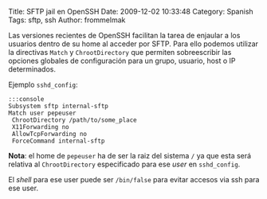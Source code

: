 Title: SFTP jail en OpenSSH
Date: 2009-12-02 10:33:48
Category: Spanish
Tags: sftp, ssh
Author: frommelmak

Las versiones recientes de OpenSSH facilitan la tarea de enjaular a los usuarios dentro de su home al acceder por SFTP. Para ello podemos utilizar la directivas `Match` y `ChrootDirectory` que permiten sobreescribir las opciones globales de configuración para un grupo, usuario, host o IP determinados.

Ejemplo `sshd_config`:

    :::console
    Subsystem sftp internal-sftp
    Match user pepeuser
     ChrootDirectory /path/to/some_place
     X11Forwarding no
     AllowTcpForwarding no
     ForceCommand internal-sftp

**Nota**: el home de `pepeuser` ha de ser la raiz del sistema `/` ya que esta será relativa al `ChrootDirectory` especificado para ese *user* en `sshd_config`. 

El *shell* para ese user puede ser `/bin/false` para evitar accesos via ssh para ese user.
